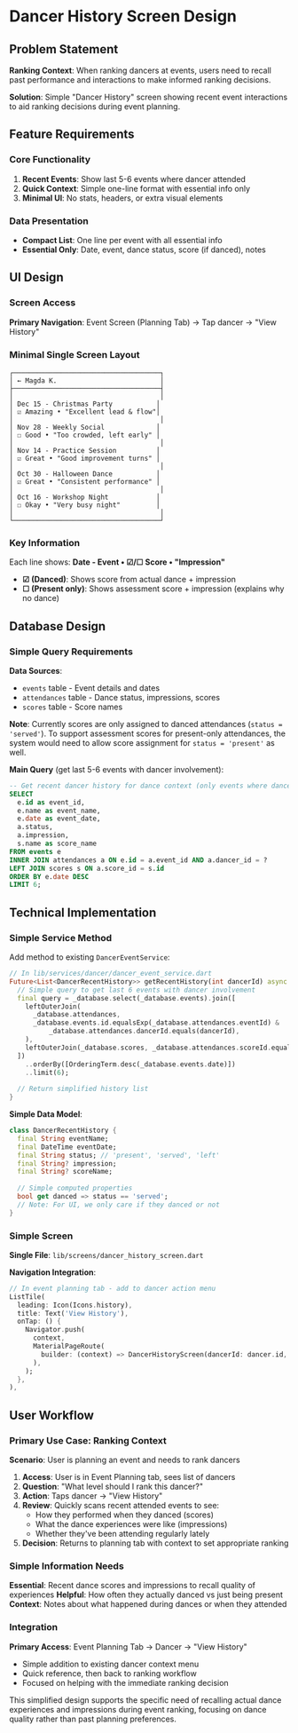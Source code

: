# Dancer History Screen Design

## Problem Statement

**Ranking Context**: When ranking dancers at events, users need to recall past performance and interactions to make informed ranking decisions.

**Solution**: Simple "Dancer History" screen showing recent event interactions to aid ranking decisions during event planning.

## Feature Requirements

### Core Functionality
1. **Recent Events**: Show last 5-6 events where dancer attended
2. **Quick Context**: Simple one-line format with essential info only
3. **Minimal UI**: No stats, headers, or extra visual elements

### Data Presentation
- **Compact List**: One line per event with all essential info
- **Essential Only**: Date, event, dance status, score (if danced), notes

## UI Design

### Screen Access

**Primary Navigation**: Event Screen (Planning Tab) → Tap dancer → "View History"

### Minimal Single Screen Layout

```
┌─────────────────────────────────────┐
│ ← Magda K.                          │
├─────────────────────────────────────┤
│                                     │
│ Dec 15 - Christmas Party           │
│ ☑ Amazing • "Excellent lead & flow"│
│                                     │
│ Nov 28 - Weekly Social             │
│ ☐ Good • "Too crowded, left early" │
│                                     │
│ Nov 14 - Practice Session          │
│ ☑ Great • "Good improvement turns" │
│                                     │
│ Oct 30 - Halloween Dance           │
│ ☑ Great • "Consistent performance" │
│                                     │
│ Oct 16 - Workshop Night            │
│ ☐ Okay • "Very busy night"         │
│                                     │
└─────────────────────────────────────┘
```

### Key Information

Each line shows: **Date - Event • ☑/☐ Score • "Impression"**
- **☑ (Danced)**: Shows score from actual dance + impression
- **☐ (Present only)**: Shows assessment score + impression (explains why no dance)

## Database Design

### Simple Query Requirements

**Data Sources**:
- `events` table - Event details and dates  
- `attendances` table - Dance status, impressions, scores
- `scores` table - Score names

**Note**: Currently scores are only assigned to danced attendances (`status = 'served'`). To support assessment scores for present-only attendances, the system would need to allow score assignment for `status = 'present'` as well.

**Main Query** (get last 5-6 events with dancer involvement):

```sql
-- Get recent dancer history for dance context (only events where dancer attended)
SELECT 
  e.id as event_id,
  e.name as event_name,
  e.date as event_date,
  a.status,
  a.impression,
  s.name as score_name
FROM events e
INNER JOIN attendances a ON e.id = a.event_id AND a.dancer_id = ?
LEFT JOIN scores s ON a.score_id = s.id
ORDER BY e.date DESC
LIMIT 6;
```

## Technical Implementation

### Simple Service Method

Add method to existing `DancerEventService`:

```dart
// In lib/services/dancer/dancer_event_service.dart
Future<List<DancerRecentHistory>> getRecentHistory(int dancerId) async {
  // Simple query to get last 6 events with dancer involvement
  final query = _database.select(_database.events).join([
    leftOuterJoin(
      _database.attendances,
      _database.events.id.equalsExp(_database.attendances.eventId) &
          _database.attendances.dancerId.equals(dancerId),
    ),
    leftOuterJoin(_database.scores, _database.attendances.scoreId.equalsExp(_database.scores.id)),
  ])
    ..orderBy([OrderingTerm.desc(_database.events.date)])
    ..limit(6);
  
  // Return simplified history list
}
```

**Simple Data Model**:

```dart
class DancerRecentHistory {
  final String eventName;
  final DateTime eventDate;
  final String status; // 'present', 'served', 'left'
  final String? impression;
  final String? scoreName;
  
  // Simple computed properties
  bool get danced => status == 'served';
  // Note: For UI, we only care if they danced or not
}
```

### Simple Screen

**Single File**: `lib/screens/dancer_history_screen.dart`

**Navigation Integration**:

```dart
// In event planning tab - add to dancer action menu
ListTile(
  leading: Icon(Icons.history),
  title: Text('View History'),
  onTap: () {
    Navigator.push(
      context,
      MaterialPageRoute(
        builder: (context) => DancerHistoryScreen(dancerId: dancer.id, dancerName: dancer.name),
      ),
    );
  },
),
```

## User Workflow

### Primary Use Case: Ranking Context

**Scenario**: User is planning an event and needs to rank dancers

1. **Access**: User is in Event Planning tab, sees list of dancers
2. **Question**: "What level should I rank this dancer?"
3. **Action**: Taps dancer → "View History" 
4. **Review**: Quickly scans recent attended events to see:
   - How they performed when they danced (scores)
   - What the dance experiences were like (impressions)
   - Whether they've been attending regularly lately
5. **Decision**: Returns to planning tab with context to set appropriate ranking

### Simple Information Needs

**Essential**: Recent dance scores and impressions to recall quality of experiences
**Helpful**: How often they actually danced vs just being present
**Context**: Notes about what happened during dances or when they attended

### Integration

**Primary Access**: Event Planning Tab → Dancer → "View History"
- Simple addition to existing dancer context menu
- Quick reference, then back to ranking workflow
- Focused on helping with the immediate ranking decision

This simplified design supports the specific need of recalling actual dance experiences and impressions during event ranking, focusing on dance quality rather than past planning preferences. 